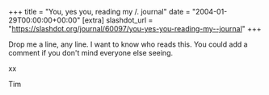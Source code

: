 +++
title = "You, yes you, reading my /. journal"
date = "2004-01-29T00:00:00+00:00"
[extra]
slashdot_url = "https://slashdot.org/journal/60097/you-yes-you-reading-my--journal"
+++

<p>Drop me a line, any line. I want to know who reads this. You could add a comment if you don't mind everyone else seeing.</p>
<p>xx</p>
<p>Tim</p>

